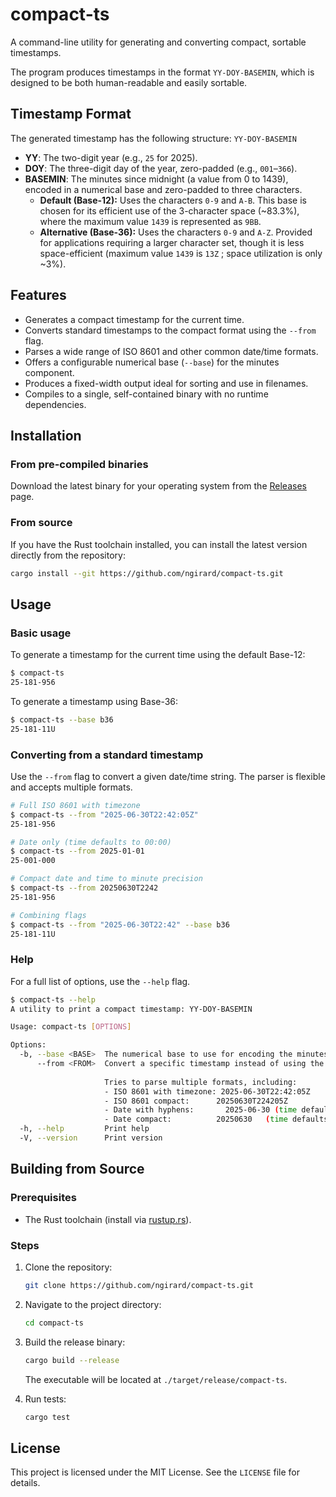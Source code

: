 # compact-ts

A command-line utility for generating and converting compact, sortable timestamps.

The program produces timestamps in the format `YY-DOY-BASEMIN`, which is designed to be both human-readable and easily sortable.

## Timestamp Format

The generated timestamp has the following structure: `YY-DOY-BASEMIN`

* **YY**: The two-digit year (e.g., `25` for 2025).
* **DOY**: The three-digit day of the year, zero-padded (e.g., `001`–`366`).
* **BASEMIN**: The minutes since midnight (a value from 0 to 1439), encoded in a numerical base and zero-padded to three characters.
    * **Default (Base-12):** Uses the characters `0-9` and `A-B`. This base is chosen for its efficient use of the 3-character space (~83.3%), where the maximum value `1439` is represented as `9BB`.
    * **Alternative (Base-36):** Uses the characters `0-9` and `A-Z`. Provided for applications requiring a larger character set, though it is less space-efficient (maximum value `1439` is `13Z` ; space utilization is only ~3%).

## Features

* Generates a compact timestamp for the current time.
* Converts standard timestamps to the compact format using the `--from` flag.
* Parses a wide range of ISO 8601 and other common date/time formats.
* Offers a configurable numerical base (`--base`) for the minutes component.
* Produces a fixed-width output ideal for sorting and use in filenames.
* Compiles to a single, self-contained binary with no runtime dependencies.

## Installation

### From pre-compiled binaries

Download the latest binary for your operating system from the [Releases](https://github.com/ngirard/compact-ts/releases) page.

### From source

If you have the Rust toolchain installed, you can install the latest version directly from the repository:
```sh
cargo install --git https://github.com/ngirard/compact-ts.git
```

## Usage

### Basic usage

To generate a timestamp for the current time using the default Base-12:
```sh
$ compact-ts
25-181-956
```

To generate a timestamp using Base-36:
```sh
$ compact-ts --base b36
25-181-11U
```

### Converting from a standard timestamp

Use the `--from` flag to convert a given date/time string. The parser is flexible and accepts multiple formats.

```sh
# Full ISO 8601 with timezone
$ compact-ts --from "2025-06-30T22:42:05Z"
25-181-956

# Date only (time defaults to 00:00)
$ compact-ts --from 2025-01-01
25-001-000

# Compact date and time to minute precision
$ compact-ts --from 20250630T2242
25-181-956

# Combining flags
$ compact-ts --from "2025-06-30T22:42" --base b36
25-181-11U
```

### Help

For a full list of options, use the `--help` flag.
```sh
$ compact-ts --help
A utility to print a compact timestamp: YY-DOY-BASEMIN

Usage: compact-ts [OPTIONS]

Options:
  -b, --base <BASE>  The numerical base to use for encoding the minutes since midnight [default: b12] [possible values: b12, b36]
      --from <FROM>  Convert a specific timestamp instead of using the current time.
                     
                     Tries to parse multiple formats, including:
                     - ISO 8601 with timezone: 2025-06-30T22:42:05Z
                     - ISO 8601 compact:      20250630T224205Z
                     - Date with hyphens:       2025-06-30 (time defaults to 00:00:00)
                     - Date compact:          20250630   (time defaults to 00:00:00)
  -h, --help         Print help
  -V, --version      Print version
```

## Building from Source

### Prerequisites

* The Rust toolchain (install via [rustup.rs](https://rustup.rs/)).

### Steps

1. Clone the repository:
    ```sh
    git clone https://github.com/ngirard/compact-ts.git
    ```
2. Navigate to the project directory:
    ```sh
    cd compact-ts
    ```
3. Build the release binary:
    ```sh
    cargo build --release
    ```
    The executable will be located at `./target/release/compact-ts`.

4. Run tests:
    ```sh
    cargo test
    ```

## License

This project is licensed under the MIT License. See the `LICENSE` file for details.
